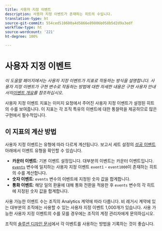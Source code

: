 ```yaml
---
title: 사용자 지정 이벤트
description: 사용자 지정 이벤트가 존재하는 히트의 수입니다.
translation-type: ht
source-git-commit: 554ced510600a4d5866e89806b058b5d2d9a3edf
workflow-type: ht
source-wordcount: '221'
ht-degree: 100%

---
```



# 사용자 지정 이벤트

*이 도움말 페이지에서는 사용자 지정 이벤트가 지표로 작동하는 방식을 설명합니다. 사용자 지정 이벤트가 구현 변수로 작동하는 방법에 대한 자세한 내용은 구현 사용자 안내서의[이벤트 개요](/help/implement/vars/page-vars/events/events-overview.md)를 참조하십시오.*

사용자 지정 이벤트 지표는 이미지 요청에서 주어진 사용자 지정 이벤트가 설정된 히트의 수를 보여줍니다. 이 지표는 각 조직 특유의 이벤트에 대한 통찰력을 제공하므로 많은 구현에서 필수적입니다.

## 이 지표의 계산 방법

사용자 지정 이벤트는 유형에 따라 다르게 계산됩니다. 보고서 세트 설정의 [성공 이벤트](../../admin/admin/c-success-events/success-event.md) 아래에서 이벤트 유형을 확인할 수 있습니다.

* **카운터 이벤트**: 기본 이벤트 설정입니다. 대부분의 이벤트는 카운터 이벤트입니다. [`events`](/help/implement/vars/page-vars/events/events-overview.md) 변수에 일치하는 사용자 지정 이벤트 `event1` - `event1000`이 존재하는 히트의 수를 계산합니다.
* **숫자 이벤트**: `events` 변수의 이벤트에 지정된 숫자 값을 합계합니다.
* **통화 이벤트**: 해당 일의 환율에 대해 통화 전환을 적용한 후 `events` 변수의 각 히트에 지정된 숫자 값을 합계합니다.

사용 가능한 이벤트 수는 조직의 Analytics 계약에 따라 다릅니다. 비 레거시 계약에 있는 대부분의 조직에는 사용할 수 있는 사용자 지정 이벤트 1,000개가 있습니다. 사용 가능한 사용자 지정 이벤트의 수를 모를 경우에는 조직의 계정 관리자에게 문의하십시오.

조직의 [솔루션 디자인 문서](/help/implement/prepare/solution-design.md)에서 각 이벤트를 사용하는 방법을 기록하는 것이 좋습니다.
